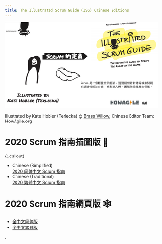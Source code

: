 ```yaml
---
title: The Illustrated Scrum Guide (ISG) Chinese Editions
---
```


![Illustrated-Scrum-Guide-Banner](banner-howagile-cht.png)

Illustrated by Kate Hobler (Terlecka) @ [Brass Willow](https://brasswillow.com/), 
Chinese Editor Team: [HowAgile.org](https://www.HowAgile.org)

# 2020 Scrum 指南插圖版 🎨
{:.callout}
* Chinese (Simplified) <br/> [2020 简体中文 Scrum 指南](Illustrated-Scrum-Guide-2020-INTERNET-Chinese-Simplified-Full.pdf)
* Chinese (Traditional) <br/> [2020 繁體中文 Scrum 指南](Illustrated-Scrum-Guide-2020-INTERNET-Chinese-Traditional-Full.pdf)


# 2020 Scrum 指南網頁版 🕸

* [全中文简体版](https://zh-chs.scrumguides.guru/)
* [全中文繁體版](https://zh-cht.scrumguides.guru/)

.
